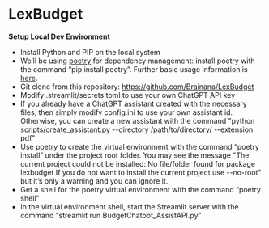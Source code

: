 # LexBudget
**Setup Local Dev Environment**
  - Install Python and PIP on the local system
  - We’ll be using [poetry](https://python-poetry.org/) for dependency management: install poetry with the command “pip install poetry”. Further basic usage information is [here](https://python-poetry.org/docs/basic-usage/).
  - Git clone from this repository: https://github.com/Brainana/LexBudget
  - Modify .streamlit/secrets.toml to use your own ChatGPT API key
  - If you already have a ChatGPT assistant created with the necessary files, then simply modify config.ini to use your own assistant id. Otherwise, you can create a new assistant with the command "python scripts/create_assistant.py --directory /path/to/directory/ --extension pdf"
  - Use poetry to create the virtual environment with the command “poetry install” under the project root folder. You may see the message "The current project could not be installed: No file/folder found for package lexbudget If you do not want to install the current project use --no-root" but it’s only a warning and you can ignore it.
  - Get a shell for the poetry virtual environment with the command “poetry shell”
  - In the virtual environment shell, start the Streamlit server with the command “streamlit run BudgetChatbot_AssistAPI.py”

